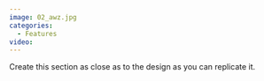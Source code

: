 ```yaml
---
image: 02_awz.jpg
categories:
  - Features
video:
---
```

Create this section as close as to the design as you can replicate it.
